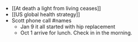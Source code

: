- [[At death a light from living ceases]]
- [[US global health strategy]]
- Scott phone call #names
	- Jan 9 it all started with hip replacement
	- Oct 1 arrive for lunch. Check in in the morning.
